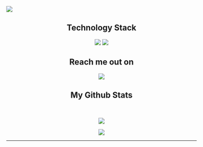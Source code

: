
<!--  https://ironrexdev.github.io/portfolio/  -->
<p align="center">
 
</p align="center">
<img src="https://thumbs.gfycat.com/BelatedVeneratedKiskadee-size_restricted.gif" />

</p>

<!-- <p align="center">
  I study swift and publish educational and pet projects on github.
</p>   -->

<h2 align="center">Technology Stack </h2>

<p align="center">
<img src="https://img.shields.io/badge/swift-F54A2A?style=for-the-badge&logo=swift&logoColor=white"/>
<img src="https://img.shields.io/badge/-GitHub-black?style=flat-square&logo=github"/>
</p>

<h2 align="center">Reach me out on </h2>

<p align="center">
<a href="mailto: zheleznyak.dev@gmail.com">
 <img src="https://img.shields.io/badge/-zheleznyak.dev-c14438?style=flat-square&logo=Gmail&logoColor=white&link=mailto:zheleznyak.dev@gmail.com"/>
</a>
</p>

<h2 align="center">
  My Github Stats
</h2>
 
<br>

<p align = "center">
  <img  src = "https://github-readme-stats.vercel.app/api?username=ironrexdev&show_icons=true&theme=radical&line_height=27">
</p>
<p align = "center">
 <img  src="https://github-readme-streak-stats.herokuapp.com/?user=ironrexdev&show_icons=true&locale=en&layout=compact&theme=radical&line_height=0" />
</p> 

<hr>
